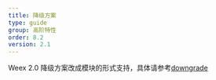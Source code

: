 ```yaml
---
title: 降级方案
type: guide
group: 高阶特性
order: 8.2
version: 2.1
---
```


<!-- toc -->

Weex 2.0 降级方案改成模块的形式支持，具体请参考[downgrade](https://www.npmjs.com/package/@weex-project/downgrade)

